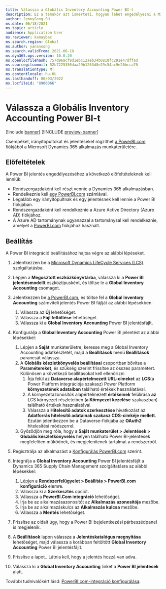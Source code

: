 ```yaml
---
title: Válassza a Globális Inventory Accounting Power BI-t
description: Ez a témakör azt ismerteti, hogyan lehet engedélyezni a Microsoft Power BI globális készletkönyvelést.
author: JennySong-SH
ms.date: 06/18/2021
ms.topic: article
audience: Application User
ms.reviewer: kamaybac
ms.search.region: Global
ms.author: yanansong
ms.search.validFrom: 2021-06-18
ms.dyn365.ops.version: 10.0.20
ms.openlocfilehash: 757d969cf9d1ebc12aeb34b0810fc291e47dffad
ms.sourcegitcommit: 52b7225350daa29b1263d8e29c54ac9e20bcca70
ms.translationtype: MT
ms.contentlocale: hu-HU
ms.lasthandoff: 06/03/2022
ms.locfileid: "8906066"
---
```

# <a name="enable-power-bi-for-global-inventory-accounting"></a>Válassza a Globális Inventory Accounting Power BI-t

[!include [banner](../includes/banner.md)]
[!INCLUDE [preview-banner](../includes/preview-banner.md)]
<!--KFM: Preview until 4/30/2022 -->

Csempéket, irányítópultokat és jelentéseket rögzíthet [a PowerBI.com](https://powerbi.com/) fiókjából a Microsoft Dynamics 365 alkalmazás munkaterületére.

## <a name="prerequisites"></a>Előfeltételek

A Power BI jelentés engedélyezéséhez a következő előfeltételeknek kell lenniük:

- Rendszergazdaként kell részt vennie a Dynamics 365 alkalmazásban.
- Rendelkeznie kell [egy PowerBI.com](https://powerbi.com/) számlával.
- Legalább egy irányítópultnak és egy jelentésnek kell lennie a Power BI fiókjában.
- Rendszergazdaként kell rendelkeznie a Azure Active Directory (Azure AD) fiókjához.
- A Azure AD tartománynak ugyanazzal a tartománysal kell rendelkeznie, amelyet a [PowerBI.com](https://powerbi.com/) fiókjához használt.

## <a name="setup"></a>Beállítás

A Power BI integráció beállításához hajtsa végre az alábbi lépéseket.

1. Jelentkezzen be a [Microsoft Dynamics LifeCycle Services (LCS)](https://lcs.dynamics.com/Logon/Index) szolgáltatásba.
1. Lépjen a **Megosztott eszközkönyvtárba**, válassza ki a **Power BI jelentésmodellt** eszköztípusként, és töltse le a **Global Inventory Accounting** csomagot. 
1. Jelentkezzen be [a PowerBI.com](https://app.powerbi.com/), és töltse fel a **Global Inventory Accounting** számviteli jelentés Power BI fájlját az alábbi lépésekben:

    1. Válassza az **Új** lehetőséget.
    1. Válassza a **Fájl feltöltése** lehetőséget.
    1. Válassza ki a **Global Inventory Accounting** Power BI jelentésfájlt.

1. Konfigurálja a **Global Inventory Accounting** Power BI jelentést az alábbi lépésekkel:

    1. Lépjen a **Saját** munkaterületre, keresse meg a Global Inventory Accounting adatkészletét, majd a **Beállítások** menü **Beállítások** parancsát válassza.
    1. A **Globális készletkönyvelés beállításai** csoportban bővítse a **Paramétereket**, és szükség szerint frissítse az összes paramétert. Különösen a következő beállításokat kell ellenőrizni:
        1. Írja felül az **Dataverse alapértelmezett URL-címeket** az **LCS**(a Power Platform integrációja szakasz) Power Platform **környezetének adataiban** található értékek használatával.
        1. A környezetazonosítók alapértelmezett **értékeinek** felülírása **az** LCS környezet részleteiben (**a Környezet kezelése** szakaszban) található értékek használatával.
        1. Válassza a **Hitelesítő adatok szerkesztése** hivatkozást az **Adatforrás hitelesítő adatainak szakasz CDS-címkéje** **mellett**. Ezután jelentkezzen be a Dataverse-fiókjába az **OAuth2** hitelesítési módszerrel.
    1. Győződjön meg róla, hogy a **Saját munkaterület \> Jelentések \> Globális készletkönyvelés** helyen található Power BI-jelentések megfelelően működnek, és megjelenítenek tartalmat a rendszerből.

1. Regisztrálja az alkalmazást a [Konfigurálás PowerBI.com](../../fin-ops-core/dev-itpro/analytics/configure-power-bi-integration.md#registration-process) szerint.
1. Integrálja a **Global Inventory Accounting** Power BI jelentésfájlt a Dynamics 365 Supply Chain Management szolgáltatásra az alábbi lépésekkel:

    1. Lépjen a **Rendszerfelügyelet \> Beállítás \> PowerBI.com konfiguráció** elemre.
    1. Válassza ki a **Szerkesztés** opciót.
    1. Válassza a **PowerBI.Com integráció** lehetőséget.
    1. Írja be az alkalmazásazonosítót az **Alkalmazás azonosítója** mezőbe.
    1. Írja be az alkalmazáskulcs az **Alkalmazás kulcsa** mezőbe.
    1. Válassza a **Mentés** lehetőséget.

1. Frissítse az oldalt úgy, hogy a Power BI bejelentkezési párbeszédpanel is megjelenik.
1. A **Beállítások** lapon válassza a **Jelentéskatalógus megnyitása** lehetőséget, majd válassza a korábban feltöltött **Global Inventory Accounting** Power BI jelentésfájlt.
1. Frissítse a lapot.. Látnia kell, hogy a jelentés hozzá van adva.
1. Válassza ki a **Global Inventory Accounting** linket a **Power BI jelentések** alatt.

További tudnivalókért lásd: [PowerBI.com-integráció konfigurálása](../../fin-ops-core/dev-itpro/analytics/configure-power-bi-integration.md).
